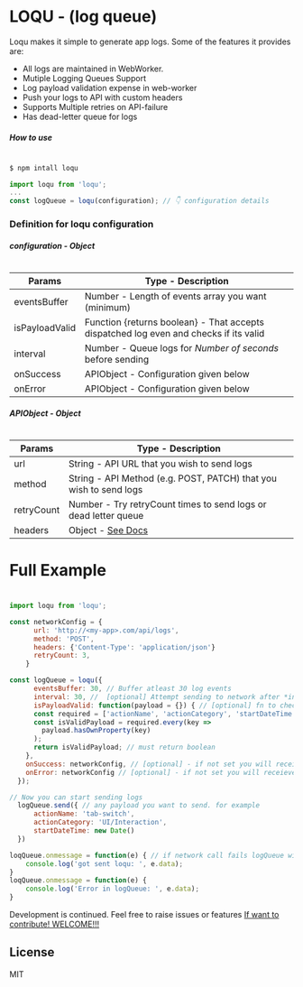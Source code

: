 # LOQU - (log queue)

Loqu makes it simple to generate app logs. Some of the features it provides are:

- All logs are maintained in WebWorker.
- Mutiple Logging Queues Support
- Log payload validation expense in web-worker
- Push your logs to API with custom headers
- Supports Multiple retries on API-failure
- Has dead-letter queue for logs

##### How to use

#

```sh
$ npm intall loqu
```

```js
import loqu from 'loqu';
...
const logQueue = loqu(configuration); // 👇 configuration details
```

### Definition for loqu configuration

##### configuration - Object

#

| Params         | Type - Description                                                                    |
| -------------- | ------------------------------------------------------------------------------------- |
| eventsBuffer   | Number - Length of events array you want (minimum)                                    |
| isPayloadValid | Function {returns boolean} - That accepts dispatched log even and checks if its valid |
| interval       | Number - Queue logs for _Number of seconds_ before sending                            |
| onSuccess      | APIObject - Configuration given below                                                 |
| onError        | APIObject - Configuration given below                                                 |

##### APIObject - Object

#

| Params     | Type - Description                                                                          |
| ---------- | ------------------------------------------------------------------------------------------- |
| url        | String - API URL that you wish to send logs                                                 |
| method     | String - API Method (e.g. POST, PATCH) that you wish to send logs                           |
| retryCount | Number - Try retryCount times to send logs or dead letter queue                             |
| headers    | Object - [See Docs](https://developer.mozilla.org/en-US/docs/Web/API/Fetch_API/Using_Fetch) |

#

# Full Example

#

```js
import loqu from 'loqu';

const networkConfig = {
      url: 'http://<my-app>.com/api/logs',
      method: 'POST',
      headers: {'Content-Type': 'application/json'}
      retryCount: 3,
    }

const logQueue = loqu({
      eventsBuffer: 30, // Buffer atleast 30 log events
      interval: 30, //  [optional] Attempt sending to network after *interval* seconds,
      isPayloadValid: function(payload = {}) { // [optional] fn to check if log is valid and should be buffered
      const required = ['actionName', 'actionCategory', 'startDateTime'];
      const isValidPayload = required.every(key =>
        payload.hasOwnProperty(key)
      );
      return isValidPayload; // must return boolean
    },
    onSuccess: networkConfig, // [optional] - if not set you will receieve queue of logs against onmessage
    onError: networkConfig // [optional] - if not set you will receieve queue of logs against onmessage
  });

// Now you can start sending logs
  logQueue.send({ // any payload you want to send. for example
      actionName: 'tab-switch',
      actionCategory: 'UI/Interaction',
      startDateTime: new Date()
  })

loqQueue.onmessage = function(e) { // if network call fails logQueue will send you queue of messages here
    console.log('got sent loqu: ', e.data);
}
loqQueue.onmessage = function(e) {
    console.log('Error in logQueue: ', e.data);
}
```

Development is continued. Feel free to raise issues or features
[If want to contribute! WELCOME!!!](https://github.com/isaadabbasi/loqu)

## License

MIT
